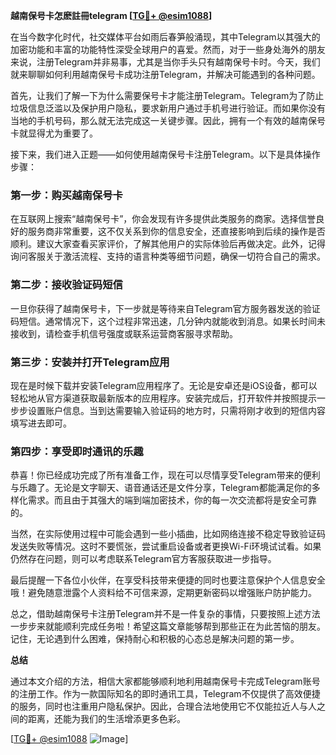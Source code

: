 **越南保号卡怎麽註冊telegram [[TG💪+ @esim1088](https://t.me/s/esim1088)]**

在当今数字化时代，社交媒体平台如雨后春笋般涌现，其中Telegram以其强大的加密功能和丰富的功能特性深受全球用户的喜爱。然而，对于一些身处海外的朋友来说，注册Telegram并非易事，尤其是当你手头只有越南保号卡时。今天，我们就来聊聊如何利用越南保号卡成功注册Telegram，并解决可能遇到的各种问题。

首先，让我们了解一下为什么需要保号卡才能注册Telegram。Telegram为了防止垃圾信息泛滥以及保护用户隐私，要求新用户通过手机号进行验证。而如果你没有当地的手机号码，那么就无法完成这一关键步骤。因此，拥有一个有效的越南保号卡就显得尤为重要了。

接下来，我们进入正题——如何使用越南保号卡注册Telegram。以下是具体操作步骤：

### 第一步：购买越南保号卡

在互联网上搜索“越南保号卡”，你会发现有许多提供此类服务的商家。选择信誉良好的服务商非常重要，这不仅关系到你的信息安全，还直接影响到后续的操作是否顺利。建议大家查看买家评价，了解其他用户的实际体验后再做决定。此外，记得询问客服关于激活流程、支持的语言种类等细节问题，确保一切符合自己的需求。

### 第二步：接收验证码短信

一旦你获得了越南保号卡，下一步就是等待来自Telegram官方服务器发送的验证码短信。通常情况下，这个过程非常迅速，几分钟内就能收到消息。如果长时间未接收到，请检查手机信号强度或联系运营商客服寻求帮助。

### 第三步：安装并打开Telegram应用

现在是时候下载并安装Telegram应用程序了。无论是安卓还是iOS设备，都可以轻松地从官方渠道获取最新版本的应用程序。安装完成后，打开软件并按照提示一步步设置账户信息。当到达需要输入验证码的地方时，只需将刚才收到的短信内容填写进去即可。

### 第四步：享受即时通讯的乐趣

恭喜！你已经成功完成了所有准备工作，现在可以尽情享受Telegram带来的便利与乐趣了。无论是文字聊天、语音通话还是文件分享，Telegram都能满足你的多样化需求。而且由于其强大的端到端加密技术，你的每一次交流都将是安全可靠的。

当然，在实际使用过程中可能会遇到一些小插曲，比如网络连接不稳定导致验证码发送失败等情况。这时不要慌张，尝试重启设备或者更换Wi-Fi环境试试看。如果仍然存在问题，则可以考虑联系Telegram官方客服获取进一步指导。

最后提醒一下各位小伙伴，在享受科技带来便捷的同时也要注意保护个人信息安全哦！避免随意泄露个人资料给不可信来源，定期更新密码以增强账户防护能力。

总之，借助越南保号卡注册Telegram并不是一件复杂的事情，只要按照上述方法一步步来就能顺利完成任务啦！希望这篇文章能够帮到那些正在为此苦恼的朋友。记住，无论遇到什么困难，保持耐心和积极的心态总是解决问题的第一步。

**总结**

通过本文介绍的方法，相信大家都能够顺利地利用越南保号卡完成Telegram账号的注册工作。作为一款国际知名的即时通讯工具，Telegram不仅提供了高效便捷的服务，同时也注重用户隐私保护。因此，合理合法地使用它不仅能拉近人与人之间的距离，还能为我们的生活增添更多色彩。

[[TG💪+ @esim1088](https://t.me/s/esim1088) ![Image](https://i.postimg.cc/4NQfJmqS/Snipaste-2025-05-13-00-14-12.png)]